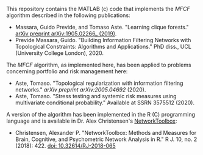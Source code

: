 This repository contains the MATLAB (c) code that implements the _MFCF_ algorithm described in the following publications:

 - Massara, Guido Previde, and Tomaso Aste. "Learning clique forests." [arXiv preprint arXiv:1905.02266_ (2019)](https://arxiv.org/abs/1905.02266). 
 - Previde Massara, Guido. "Building Information Filtering Networks with Topological Constraints: Algorithms and Applications." PhD diss., UCL (University College London), 2020.

The _MFCF_ algorithm, as implemented here, has been applied to problems concerning portfolio and risk management here:

 - Aste, Tomaso. "Topological regularization with information filtering networks." _arXiv preprint arXiv:2005.04692_ (2020).
 - Aste, Tomaso. "Stress testing and systemic risk measures using multivariate conditional probability." Available at SSRN 3575512 (2020). 

A version of the algorithm has been implemented in the R (C) programming language and is available in Dr. Alex Christensen's [NetworkToolbox](https://cran.r-project.org/web/packages/NetworkToolbox/index.html):

 - Christensen, Alexander P. "NetworkToolbox: Methods and Measures for Brain, Cognitive, and Psychometric Network Analysis in R." R J. 10, no. 2 (2018): 422. [doi: 10.32614/RJ-2018-065](https://doi.org/10.32614/RJ-2018-065)
